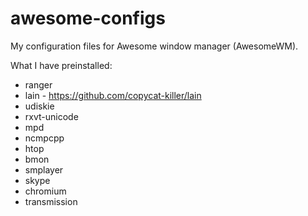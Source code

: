 awesome-configs
===============

My configuration files for Awesome window manager (AwesomeWM).

What I have preinstalled:
- ranger
- lain - https://github.com/copycat-killer/lain
- udiskie
- rxvt-unicode
- mpd
- ncmpcpp
- htop
- bmon
- smplayer
- skype
- chromium
- transmission
